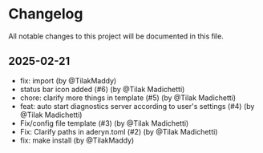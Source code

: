 # Changelog

All notable changes to this project will be documented in this file.

## 2025-02-21

* fix: import (by @TilakMaddy)
* status bar icon added (#6) (by @Tilak Madichetti)
* chore: clarify more things in template (#5) (by @Tilak Madichetti)
* feat: auto start diagnostics server according to user's settings (#4) (by @Tilak Madichetti)
* Fix/config file template (#3) (by @Tilak Madichetti)
* Fix: Clarify paths in aderyn.toml (#2) (by @Tilak Madichetti)
* fix: make install (by @TilakMaddy)
